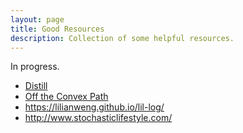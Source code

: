 ```yaml
---
layout: page
title: Good Resources
description: Collection of some helpful resources.
---
```

In progress.

<ul>
    <li><a href="https://distill.pub/">Distill</a></li>
    <li><a href="http://www.offconvex.org/">Off the Convex Path</a></li>
    <li><a href="https://lilianweng.github.io/lil-log/">https://lilianweng.github.io/lil-log/</a></li>
    <li><a href="http://www.stochasticlifestyle.com/">http://www.stochasticlifestyle.com/</a></li>
</ul>

